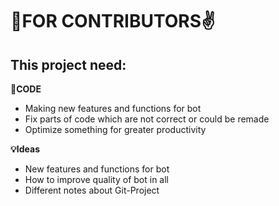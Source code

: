 <h1>👋FOR CONTRIBUTORS✌️</h1>


<h2>This project need:</h2>

**📝CODE**
* Making new features and functions for bot
* Fix parts of code which are not correct or could be remade
* Optimize something for greater productivity



**💡Ideas**
* New features and functions for bot
* How to improve quality of bot in all
* Different notes about Git-Project
